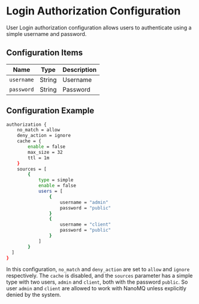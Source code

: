 # Login Authorization Configuration

User Login authorization configuration allows users to authenticate using a simple username and password.

## Configuration Items

| Name       | Type   | Description |
| ---------- | ------ | ----------- |
| `username` | String | Username    |
| `password` | String | Password    |

## Configuration Example

```bash
authorization {
	no_match = allow
	deny_action = ignore
	cache = {
		enable = false
		max_size = 32
		ttl = 1m
	}
	sources = [
		{
			type = simple
			enable = false
			users = [
				{
					username = "admin"
					password = "public"
				}
				{
					username = "client"
					password = "public"
				}
			]
		}
  ]
}
```

In this configuration, `no_match` and `deny_action` are set to `allow` and `ignore` respectively. The `cache` is disabled, and the `sources` parameter has a simple type with two users, `admin` and `client`, both with the password `public`. So user `admin` and `client` are allowed to work with NanoMQ unless explicitly denied by the system.  

